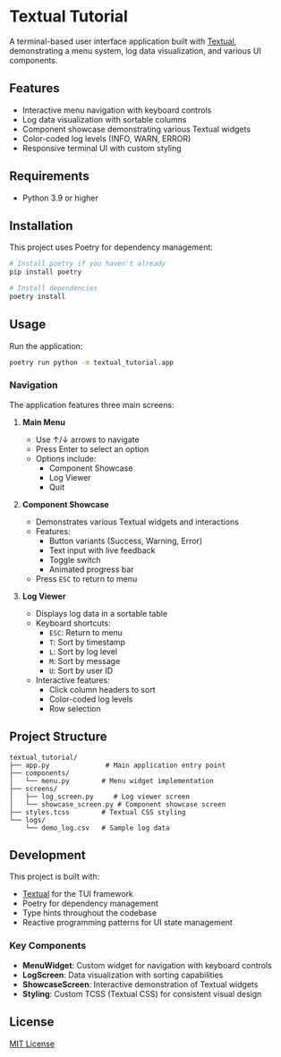 # Textual Tutorial

A terminal-based user interface application built with [Textual](https://github.com/Textualize/textual), demonstrating a menu system, log data visualization, and various UI components.

## Features

- Interactive menu navigation with keyboard controls
- Log data visualization with sortable columns
- Component showcase demonstrating various Textual widgets
- Color-coded log levels (INFO, WARN, ERROR)
- Responsive terminal UI with custom styling

## Requirements

- Python 3.9 or higher

## Installation

This project uses Poetry for dependency management:

```bash
# Install poetry if you haven't already
pip install poetry

# Install dependencies
poetry install
```

## Usage

Run the application:

```bash
poetry run python -m textual_tutorial.app
```

### Navigation

The application features three main screens:

1. **Main Menu**
   - Use ↑/↓ arrows to navigate
   - Press Enter to select an option
   - Options include:
     - Component Showcase
     - Log Viewer
     - Quit

2. **Component Showcase**
   - Demonstrates various Textual widgets and interactions
   - Features:
     - Button variants (Success, Warning, Error)
     - Text input with live feedback
     - Toggle switch
     - Animated progress bar
   - Press `ESC` to return to menu

3. **Log Viewer**
   - Displays log data in a sortable table
   - Keyboard shortcuts:
     - `ESC`: Return to menu
     - `T`: Sort by timestamp
     - `L`: Sort by log level
     - `M`: Sort by message
     - `U`: Sort by user ID
   - Interactive features:
     - Click column headers to sort
     - Color-coded log levels
     - Row selection

## Project Structure

```
textual_tutorial/
├── app.py              # Main application entry point
├── components/
│   └── menu.py        # Menu widget implementation
├── screens/
│   ├── log_screen.py     # Log viewer screen
│   └── showcase_screen.py # Component showcase screen
├── styles.tcss        # Textual CSS styling
└── logs/
    └── demo_log.csv   # Sample log data
```

## Development

This project is built with:
- [Textual](https://github.com/Textualize/textual) for the TUI framework
- Poetry for dependency management
- Type hints throughout the codebase
- Reactive programming patterns for UI state management

### Key Components

- **MenuWidget**: Custom widget for navigation with keyboard controls
- **LogScreen**: Data visualization with sorting capabilities
- **ShowcaseScreen**: Interactive demonstration of Textual widgets
- **Styling**: Custom TCSS (Textual CSS) for consistent visual design

## License

[MIT License](LICENSE)

